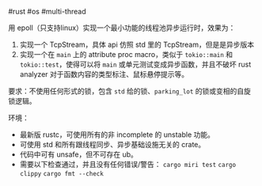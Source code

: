#rust #os #multi-thread 

用 epoll（只支持linux）实现一个最小功能的线程池异步运行时，效果为：
1. 实现一个 TcpStream，具体 api 仿照 std 里的 TcpStream，但是是异步版本
2. 实现一个在 `main` 上的 attribute proc macro，类似于 `tokio::main` 和 `tokio::test`，使得可以将 `main` 或单元测试变成异步函数，并且不破坏 rust analyzer 对于函数内容的类型标注、鼠标悬停提示等。

要求：不使用任何形式的锁，包含 `std` 给的锁、`parking_lot` 的锁或变相的自旋锁逻辑。

环境：
- 最新版 rustc，可使用所有的非 incomplete 的 unstable 功能。
- 可使用 std 和所有跟线程同步、异步基础设施无关的 crate。
- 代码中可有 unsafe，但不可存在 ub。
- 需要以下检查通过，并且没有任何错误/警告：
	`cargo miri test`
	`cargo clippy`
	`cargo fmt --check`